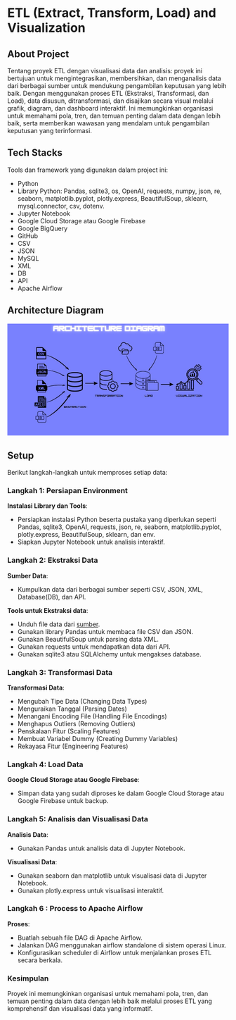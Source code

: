 # ETL (Extract, Transform, Load) and Visualization

## About Project
Tentang proyek ETL dengan visualisasi data dan analisis: proyek ini bertujuan untuk mengintegrasikan, membersihkan, dan menganalisis data dari berbagai sumber untuk mendukung pengambilan keputusan yang lebih baik. Dengan menggunakan proses ETL (Ekstraksi, Transformasi, dan Load), data disusun, ditransformasi, dan disajikan secara visual melalui grafik, diagram, dan dashboard interaktif. Ini memungkinkan organisasi untuk memahami pola, tren, dan temuan penting dalam data dengan lebih baik, serta memberikan wawasan yang mendalam untuk pengambilan keputusan yang terinformasi.

## Tech Stacks
Tools dan framework yang digunakan dalam project ini:
- Python
- Library Python: Pandas, sqlite3, os, OpenAI, requests, numpy, json, re, seaborn, matplotlib.pyplot, plotly.express, BeautifulSoup, sklearn, mysql.connector, csv, dotenv.
- Jupyter Notebook
- Google Cloud Storage atau Google Firebase
- Google BigQuery
- GitHub
- CSV
- JSON 
- MySQL
- XML
- DB
- API
- Apache Airflow

## Architecture Diagram
![Alt-Text](https://github.com/abdannsykr/DE_Mini-Project/blob/main/Architecture_Diagram.jpg)

## Setup 
Berikut langkah-langkah untuk memproses setiap data:

### Langkah 1: Persiapan Environment
**Instalasi Library dan Tools**:
   - Persiapkan instalasi Python beserta pustaka yang diperlukan seperti Pandas, sqlite3, OpenAI, requests, json, re, seaborn, matplotlib.pyplot, plotly.express, BeautifulSoup, sklearn, dan env.
   - Siapkan Jupyter Notebook untuk analisis interaktif.

### Langkah 2: Ekstraksi Data
**Sumber Data**:
   - Kumpulkan data dari berbagai sumber seperti CSV, JSON, XML, Database(DB), dan API.

**Tools untuk Ekstraksi data**:
   - Unduh file data dari [sumber](https://github.com/yudhaislamisulistya/mini-project-de-alta).
   - Gunakan library Pandas untuk membaca file CSV dan JSON.
   - Gunakan BeautifulSoup untuk parsing data XML.
   - Gunakan requests untuk mendapatkan data dari API.
   - Gunakan sqlite3 atau SQLAlchemy untuk mengakses database.

### Langkah 3: Transformasi Data
**Transformasi Data**:
   - Mengubah Tipe Data (Changing Data Types)
   - Menguraikan Tanggal (Parsing Dates)
   - Menangani Encoding File (Handling File Encodings)
   - Menghapus Outliers (Removing Outliers)
   - Penskalaan Fitur (Scaling Features)
   - Membuat Variabel Dummy (Creating Dummy Variables)
   - Rekayasa Fitur (Engineering Features)

### Langkah 4: Load Data
**Google Cloud Storage atau Google Firebase**:
   - Simpan data yang sudah diproses ke dalam Google Cloud Storage atau Google Firebase untuk backup.

### Langkah 5: Analisis dan Visualisasi Data
**Analisis Data**:
   - Gunakan Pandas untuk analisis data di Jupyter Notebook.

**Visualisasi Data**:
   - Gunakan seaborn dan matplotlib untuk visualisasi data di Jupyter Notebook.
   - Gunakan plotly.express untuk visualisasi interaktif.

### Langkah 6 : Process to Apache Airflow
**Proses**:
   - Buatlah sebuah file DAG di Apache Airflow.
   - Jalankan DAG menggunakan airflow standalone di sistem operasi Linux.
   - Konfigurasikan scheduler di Airflow untuk menjalankan proses ETL secara berkala.

### Kesimpulan
Proyek ini memungkinkan organisasi untuk memahami pola, tren, dan temuan penting dalam data dengan lebih baik melalui proses ETL yang komprehensif dan visualisasi data yang informatif.